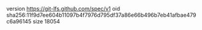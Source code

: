 version https://git-lfs.github.com/spec/v1
oid sha256:11f9d7ee604b11097b4f7976d795df37a86e66b496b7eb41afbae479c6a96145
size 18054
